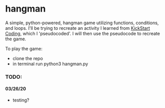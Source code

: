 # hangman

A simple, python-powered, hangman game utilizing functions, conditions, and loops. I'll be trying to recreate an activity I learned from <a target="_blank" href="http://www.kickstartcoding.com">KickStart Coding</a>, which I 'pseudocoded'. I will then use the pseudocode to recreate the game. 

To play the game:

- clone the repo
- in terminal run
    python3 hangman.py

<h3>TODO:</h3>
<h4>03/26/20</h4>
<ul>
    <li>testing?</li>
